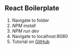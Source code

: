 ## React Boilerplate
1. Navigate to folder
2. *NPM install*
3. *NPM run dev*
4. Navigate to localhost:8080
5. Tutorial on [GitHub](https://github.com/learncodeacademy/react-js-tutorials)

